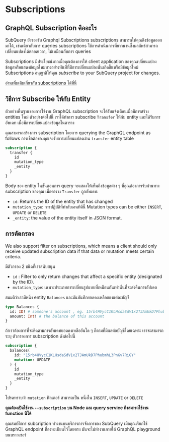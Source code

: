 # Subscriptions

## GraphQL Subscription คืออะไร

SubQuery ยังรองรับ Graphql Subscriptions subscriptions สามารถให้คุณดึงข้อมูลออกมาได้, เช่นเดียวกับการ queries subscriptions ใช้การดำเนินการที่ยาวนานซึ่งผลลัพธ์สามารถเปลี่ยนแปลงได้ตลอดเวลา, ไม่เหมือนกับการ queries

Subscriptions มีประโยชน์มากเมื่อคุณต้องการให้ client application ของคุณเปลี่ยนแปลงข้อมูลหรือแสดงข้อมูลใหม่บางอย่างทันทีที่มีการเปลี่ยนแปลงนั้นเกิดขึ้นหรือมีข้อมูลใหม่ Subscriptions อนุญาติให้คุณ *subscribe* to your SubQuery project for changes.

[อ่านเพิ่มเติมเกี่ยวกับ subscriptions ได้ที่นี่](https://www.apollographql.com/docs/react/data/subscriptions/)

## วิธีการ Subscribe ให้กับ Entity

ตัวอย่างพื้นฐานของการใช้งาน GraphQL subscription จะได้รับแจ้งเตือนเมื่อมีการสร้าง entities ใหม่ ตัวอย่างต่อไปนี้ เราได้ทำการ subscribe `Transfer` ให้กับ entity และได้รับการอัพเดท เมื่อมีการเปลี่ยนแปลงข้อมูลในตาราง

คุณสามารถสร้างการ subscription โดยการ querying the GraphQL endpoint as follows การเชื่อต่อของคุณจะรับการเปลี่ยนแปลงผ่าน `transfer` entity table

```graphql
subscription {
  transfer {
    id
    mutation_type
    _entity
  }
}
```

Body ของ entity ในขั้นตอนการ query จะแสดงให้เห็นถึงข้อมูลต่าง ๆ ที่คุณต้องการรับผ่านทาง subscription ของคุณ เมื่อตาราง `Transfer` ถูกอัพเดท:
- `id`: Returns the ID of the entity that has changed
- `mutation_type`: การปฏิบัติที่ทำกับเอนทิตีนี้ Mutation types can be either `INSERT`, `UPDATE` or `DELETE`
- `_entity`: the value of the entity itself in JSON format.

## การคัดกรอง

We also support filter on subscriptions, which means a client should only receive updated subscription data if that data or mutation meets certain criteria.

มีตัวกรอง 2 ชนิดที่เราสนับสนุน

- `id` : Filter to only return changes that affect a specific entity (designated by the ID).
- `mutation_type`: เฉพาะประเภทการเปลี่ยนรูปแบบที่เหมือนกันเท่านั้นที่จะส่งคืนการอัปเดต

สมมติว่าเรามีหนึ่ง entity `Balances` และมันบันทึกยอดคงเหลือของแต่ละบัญชี

```graphql
type Balances {
  id: ID! # someone's account , eg. 15rb4HVycC1KLHsdaSdV1x2TJAmUkD7PhubmhL3PnGv7RiGY
  amount: Int! # the balance of this account
}
```

ถ้าเราต้องการที่จะติดตามการอัพเดทยอดคงเหลืออันใด ๆ ก็ตามที่มีผลต่อบัญชีโดยเฉพาะ เราจะสามารถระบุ ตัวกรองการ subscription ดังต่อไปนี้

```graphql
subscription {
  balances(
    id: "15rb4HVycC1KLHsdaSdV1x2TJAmUkD7PhubmhL3PnGv7RiGY"
    mutation: UPDATE
  ) {
    id
    mutation_type
    _entity
  }
}
```

โปรดทราบว่า `mutation` ฟิลเตอร์ สามารถเป็น หนึ่งใน `INSERT`, `UPDATE` or `DELETE`

**คุณต้องเปิดใช้งาน `--subscription` บน Node และ query service ถึงสมารถใช้งาน function นีได้**

คุณสมบัติการ subcription ทำงานบนบริการการจัดการของ SubQuery เมือคุณเรียกใช้ GraphQL endpoint ที่ลงทะเบียนไว้โดยตรง มันจะไม่ทำงานภายใต้ GraphQL playground บนบราวเซอร์
